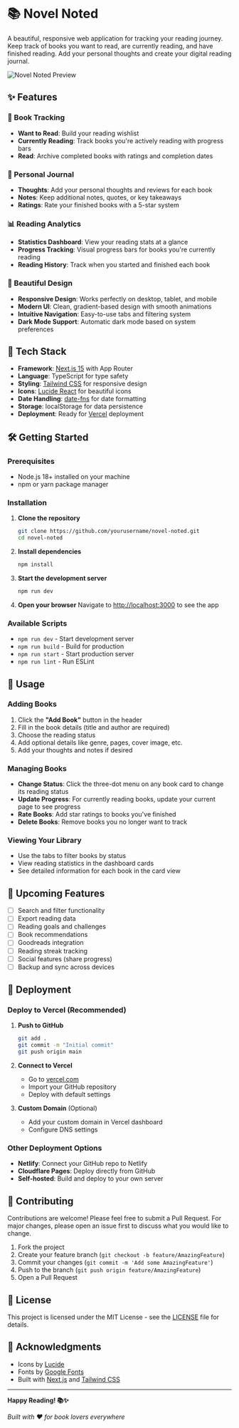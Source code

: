 # 📚 Novel Noted

A beautiful, responsive web application for tracking your reading journey. Keep track of books you want to read, are currently reading, and have finished reading. Add your personal thoughts and create your digital reading journal.

![Novel Noted Preview](https://via.placeholder.com/800x400/4F46E5/FFFFFF?text=Novel+Noted+Preview)

## ✨ Features

### 📖 Book Tracking
- **Want to Read**: Build your reading wishlist
- **Currently Reading**: Track books you're actively reading with progress bars
- **Read**: Archive completed books with ratings and completion dates

### 📝 Personal Journal
- **Thoughts**: Add your personal thoughts and reviews for each book
- **Notes**: Keep additional notes, quotes, or key takeaways
- **Ratings**: Rate your finished books with a 5-star system

### 📊 Reading Analytics
- **Statistics Dashboard**: View your reading stats at a glance
- **Progress Tracking**: Visual progress bars for books you're currently reading
- **Reading History**: Track when you started and finished each book

### 🎨 Beautiful Design
- **Responsive Design**: Works perfectly on desktop, tablet, and mobile
- **Modern UI**: Clean, gradient-based design with smooth animations
- **Intuitive Navigation**: Easy-to-use tabs and filtering system
- **Dark Mode Support**: Automatic dark mode based on system preferences

## 🚀 Tech Stack

- **Framework**: [Next.js 15](https://nextjs.org/) with App Router
- **Language**: TypeScript for type safety
- **Styling**: [Tailwind CSS](https://tailwindcss.com/) for responsive design
- **Icons**: [Lucide React](https://lucide.dev/) for beautiful icons
- **Date Handling**: [date-fns](https://date-fns.org/) for date formatting
- **Storage**: localStorage for data persistence
- **Deployment**: Ready for [Vercel](https://vercel.com/) deployment

## 🛠️ Getting Started

### Prerequisites
- Node.js 18+ installed on your machine
- npm or yarn package manager

### Installation

1. **Clone the repository**
   ```bash
   git clone https://github.com/yourusername/novel-noted.git
   cd novel-noted
   ```

2. **Install dependencies**
   ```bash
   npm install
   ```

3. **Start the development server**
   ```bash
   npm run dev
   ```

4. **Open your browser**
   Navigate to [http://localhost:3000](http://localhost:3000) to see the app

### Available Scripts

- `npm run dev` - Start development server
- `npm run build` - Build for production
- `npm run start` - Start production server
- `npm run lint` - Run ESLint

## 📱 Usage

### Adding Books
1. Click the **"Add Book"** button in the header
2. Fill in the book details (title and author are required)
3. Choose the reading status
4. Add optional details like genre, pages, cover image, etc.
5. Add your thoughts and notes if desired

### Managing Books
- **Change Status**: Click the three-dot menu on any book card to change its reading status
- **Update Progress**: For currently reading books, update your current page to see progress
- **Rate Books**: Add star ratings to books you've finished
- **Delete Books**: Remove books you no longer want to track

### Viewing Your Library
- Use the tabs to filter books by status
- View reading statistics in the dashboard cards
- See detailed information for each book in the card view

## 🎯 Upcoming Features

- [ ] Search and filter functionality
- [ ] Export reading data
- [ ] Reading goals and challenges
- [ ] Book recommendations
- [ ] Goodreads integration
- [ ] Reading streak tracking
- [ ] Social features (share progress)
- [ ] Backup and sync across devices

## 🚀 Deployment

### Deploy to Vercel (Recommended)

1. **Push to GitHub**
   ```bash
   git add .
   git commit -m "Initial commit"
   git push origin main
   ```

2. **Connect to Vercel**
   - Go to [vercel.com](https://vercel.com)
   - Import your GitHub repository
   - Deploy with default settings

3. **Custom Domain** (Optional)
   - Add your custom domain in Vercel dashboard
   - Configure DNS settings

### Other Deployment Options
- **Netlify**: Connect your GitHub repo to Netlify
- **Cloudflare Pages**: Deploy directly from GitHub
- **Self-hosted**: Build and deploy to your own server

## 🤝 Contributing

Contributions are welcome! Please feel free to submit a Pull Request. For major changes, please open an issue first to discuss what you would like to change.

1. Fork the project
2. Create your feature branch (`git checkout -b feature/AmazingFeature`)
3. Commit your changes (`git commit -m 'Add some AmazingFeature'`)
4. Push to the branch (`git push origin feature/AmazingFeature`)
5. Open a Pull Request

## 📄 License

This project is licensed under the MIT License - see the [LICENSE](LICENSE) file for details.

## 🙏 Acknowledgments

- Icons by [Lucide](https://lucide.dev/)
- Fonts by [Google Fonts](https://fonts.google.com/)
- Built with [Next.js](https://nextjs.org/) and [Tailwind CSS](https://tailwindcss.com/)

---

**Happy Reading! 📚✨**

*Built with ❤️ for book lovers everywhere*
